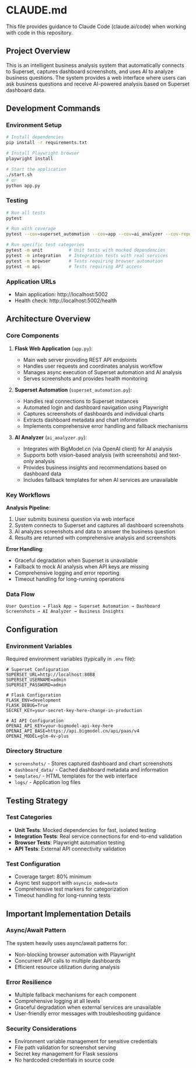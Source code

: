 # CLAUDE.md

This file provides guidance to Claude Code (claude.ai/code) when working with code in this repository.

## Project Overview

This is an intelligent business analysis system that automatically connects to Superset, captures dashboard screenshots, and uses AI to analyze business questions. The system provides a web interface where users can ask business questions and receive AI-powered analysis based on Superset dashboard data.

## Development Commands

### Environment Setup
```bash
# Install dependencies
pip install -r requirements.txt

# Install Playwright browser
playwright install

# Start the application
./start.sh
# or
python app.py
```

### Testing
```bash
# Run all tests
pytest

# Run with coverage
pytest --cov=superset_automation --cov=app --cov=ai_analyzer --cov-report=term-missing

# Run specific test categories
pytest -m unit          # Unit tests with mocked dependencies
pytest -m integration   # Integration tests with real services
pytest -m browser       # Tests requiring browser automation
pytest -m api           # Tests requiring API access
```

### Application URLs
- Main application: http://localhost:5002
- Health check: http://localhost:5002/health

## Architecture Overview

### Core Components

1. **Flask Web Application** (`app.py`):
   - Main web server providing REST API endpoints
   - Handles user requests and coordinates analysis workflow
   - Manages async execution of Superset automation and AI analysis
   - Serves screenshots and provides health monitoring

2. **Superset Automation** (`superset_automation.py`):
   - Handles real connections to Superset instances
   - Automated login and dashboard navigation using Playwright
   - Captures screenshots of dashboards and individual charts
   - Extracts dashboard metadata and chart information
   - Implements comprehensive error handling and fallback mechanisms

3. **AI Analyzer** (`ai_analyzer.py`):
   - Integrates with BigModel.cn (via OpenAI client) for AI analysis
   - Supports both vision-based analysis (with screenshots) and text-only analysis
   - Provides business insights and recommendations based on dashboard data
   - Includes fallback templates for when AI services are unavailable

### Key Workflows

**Analysis Pipeline**:
1. User submits business question via web interface
2. System connects to Superset and captures all dashboard screenshots
3. AI analyzes screenshots and data to answer the business question
4. Results are returned with comprehensive analysis and screenshots

**Error Handling**:
- Graceful degradation when Superset is unavailable
- Fallback to mock AI analysis when API keys are missing
- Comprehensive logging and error reporting
- Timeout handling for long-running operations

### Data Flow

```
User Question → Flask App → Superset Automation → Dashboard Screenshots → AI Analyzer → Business Insights
```

## Configuration

### Environment Variables
Required environment variables (typically in `.env` file):

```env
# Superset Configuration
SUPERSET_URL=http://localhost:8088
SUPERSET_USERNAME=admin
SUPERSET_PASSWORD=admin

# Flask Configuration
FLASK_ENV=development
FLASK_DEBUG=True
SECRET_KEY=your-secret-key-here-change-in-production

# AI API Configuration
OPENAI_API_KEY=your-bigmodel-api-key-here
OPENAI_API_BASE=https://api.bigmodel.cn/api/paas/v4
OPENAI_MODEL=glm-4v-plus
```

### Directory Structure
- `screenshots/` - Stores captured dashboard and chart screenshots
- `dashboard_data/` - Cached dashboard metadata and information
- `templates/` - HTML templates for the web interface
- `logs/` - Application log files

## Testing Strategy

### Test Categories
- **Unit Tests**: Mocked dependencies for fast, isolated testing
- **Integration Tests**: Real service connections for end-to-end validation
- **Browser Tests**: Playwright automation testing
- **API Tests**: External API connectivity validation

### Test Configuration
- Coverage target: 80% minimum
- Async test support with `asyncio_mode=auto`
- Comprehensive test markers for categorization
- Timeout handling for long-running tests

## Important Implementation Details

### Async/Await Pattern
The system heavily uses async/await patterns for:
- Non-blocking browser automation with Playwright
- Concurrent API calls to multiple dashboards
- Efficient resource utilization during analysis

### Error Resilience
- Multiple fallback mechanisms for each component
- Comprehensive logging at all levels
- Graceful degradation when external services are unavailable
- User-friendly error messages with troubleshooting guidance

### Security Considerations
- Environment variable management for sensitive credentials
- File path validation for screenshot serving
- Secret key management for Flask sessions
- No hardcoded credentials in source code

